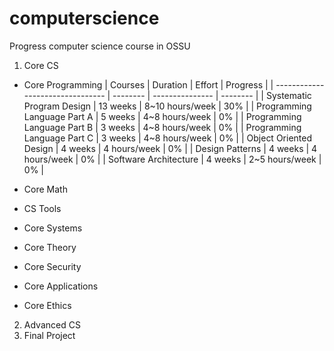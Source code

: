 # computerscience
Progress computer science course in OSSU

1. Core CS
  - Core Programming
    | Courses                          | Duration | Effort          | Progress |
    | -------------------------------- | -------- | --------------- | -------- |
    | Systematic Program Design        | 13 weeks | 8~10 hours/week |   30%    |
    | Programming Language Part A      |  5 weeks | 4~8  hours/week |    0%    |
    | Programming Language Part B      |  3 weeks | 4~8  hours/week |    0%    |
    | Programming Language Part C      |  3 weeks | 4~8  hours/week |    0%    |
    | Object Oriented Design           |  4 weeks |   4  hours/week |    0%    |
    | Design Patterns                  |  4 weeks |   4  hours/week |    0%    |
    | Software Architecture            |  4 weeks | 2~5  hours/week |    0%    |

  - Core Math
  - CS Tools
  - Core Systems
  - Core Theory
  - Core Security
  - Core Applications
  - Core Ethics
2. Advanced CS
3. Final Project
